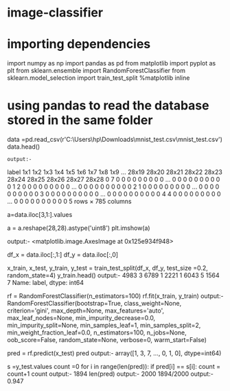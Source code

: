 # image-classifier

# importing dependencies
import numpy as np
import pandas as pd
from matplotlib import pyplot as plt
from sklearn.ensemble import RandomForestClassifier
from sklearn.model_selection import train_test_split
%matplotlib inline 

# using pandas to read the database stored in the same folder
data =pd.read_csv(r'C:\Users\hp\Downloads\mnist_test.csv\mnist_test.csv')
data.head()

	output:-
  label	1x1	1x2	1x3	1x4	1x5	1x6	1x7	1x8	1x9	...	28x19	28x20	28x21	28x22	28x23	28x24	28x25	28x26	28x27	28x28
0	7	0	0	0	0	0	0	0	0	0	...	0	0	0	0	0	0	0	0	0	0
1	2	0	0	0	0	0	0	0	0	0	...	0	0	0	0	0	0	0	0	0	0
2	1	0	0	0	0	0	0	0	0	0	...	0	0	0	0	0	0	0	0	0	0
3	0	0	0	0	0	0	0	0	0	0	...	0	0	0	0	0	0	0	0	0	0
4	4	0	0	0	0	0	0	0	0	0	...	0	0	0	0	0	0	0	0	0	0
5 rows × 785 columns

a=data.iloc[3,1:].values

a = a.reshape(28,28).astype('uint8')
plt.imshow(a)

output:-
<matplotlib.image.AxesImage at 0x125e934f948>

df_x = data.iloc[:,1:]
df_y = data.iloc[:,0]

x_train, x_test, y_train, y_test = train_test_split(df_x, df_y, test_size =0.2, random_state=4)
y_train.head()
output:-
4983    3
6789    1
2221    1
6043    5
1564    7
Name: label, dtype: int64

rf = RandomForestClassifier(n_estimators=100)
rf.fit(x_train, y_train)
output:-
RandomForestClassifier(bootstrap=True, class_weight=None, criterion='gini',
                       max_depth=None, max_features='auto', max_leaf_nodes=None,
                       min_impurity_decrease=0.0, min_impurity_split=None,
                       min_samples_leaf=1, min_samples_split=2,
                       min_weight_fraction_leaf=0.0, n_estimators=100,
                       n_jobs=None, oob_score=False, random_state=None,
                       verbose=0, warm_start=False)

pred = rf.predict(x_test)
pred
output:-
array([1, 3, 7, ..., 0, 1, 0], dtype=int64)

s =y_test.values
count =0
for i in range(len(pred)):
    if pred[i] == s[i]:
        count = count+1
        count
 output:-
 1894
 len(pred)
 output:-
 2000
 1894/2000
 output:-
 0.947

